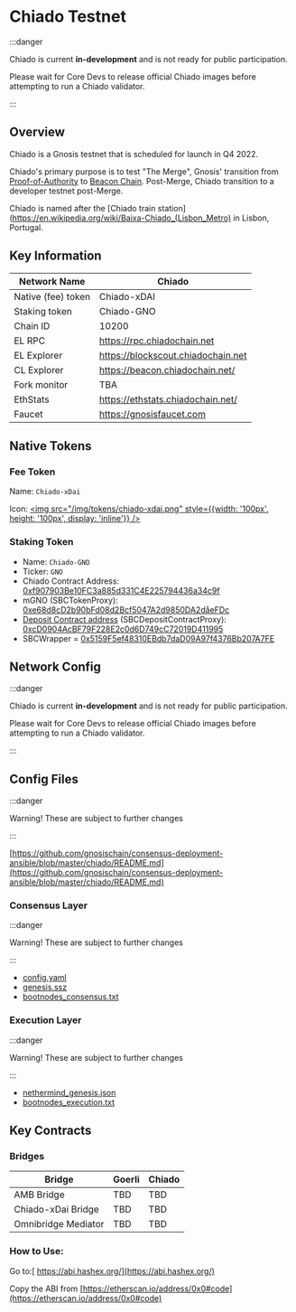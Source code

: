 ---
---

# Chiado Testnet

:::danger

Chiado is current **in-development** and is not ready for public participation. 

Please wait for Core Devs to release official Chiado images before attempting to run a Chiado validator.

:::

## Overview

Chiado is a Gnosis testnet that is scheduled for launch in Q4 2022. 

Chiado's primary purpose is to test "The Merge", Gnosis' transition from [Proof-of-Authority](../../specs/consensus/aura.md) to [Beacon Chain](../../specs/consensus/gbc.md). Post-Merge, Chiado transition to a developer testnet post-Merge. 

Chiado is named after the [Chiado train station](https://en.wikipedia.org/wiki/Baixa-Chiado_(Lisbon_Metro) in Lisbon, Portugal. 

## Key Information

| Network Name       | Chiado                             |
| ------------------ | ---------------------------------- |
| Native (fee) token | Chiado-xDAI                        |
| Staking token      | Chiado-GNO                         |
| Chain ID           | 10200                              |
| EL RPC             | https://rpc.chiadochain.net        |
| EL Explorer        | https://blockscout.chiadochain.net |
| CL Explorer        | https://beacon.chiadochain.net/    |
| Fork monitor       | TBA                                |
| EthStats           | https://ethstats.chiadochain.net/  |
| Faucet             | https://gnosisfaucet.com           |

## Native Tokens

### Fee Token

Name: `Chiado-xDai`

Icon: <a href="/img/tokens/chiado-xdai.png"><img src="/img/tokens/chiado-xdai.png" style={{width: '100px', height: '100px', display: 'inline'}} /></a>


### Staking Token

* Name: `Chiado-GNO`
* Ticker: `GNO`
* Chiado Contract Address: [0xf907903Be10FC3a885d331C4E225794436a34c9f](https://blockscout.chiadochain.net/address/0xf907903Be10FC3a885d331C4E225794436a34c9f)  
* mGNO (SBCTokenProxy): [0xe68d8cD2b90bFd08d2Bcf5047A2d9850DA2dåeFDc](https://blockscout.chiadochain.net/address/0x0) 
* [Deposit Contract address](https://github.com/gnosischain/consensus-deployment-ansible/blob/master/chiado/custom_config_data/config.yaml#L21) (SBCDepositContractProxy): [0xcD0904AcBF79F228E2c0d6D749cC72019D411995](https://blockscout.chiadochain.net/address/0xcD0904AcBF79F228E2c0d6D749cC72019D411995) 
* SBCWrapper = [0x5159F5ef48310EBdb7daD09A97f4376Bb207A7FE](https://blockscout.chiadochain.net/address/0x5159F5ef48310EBdb7daD09A97f4376Bb207A7FE) 

## Network Config

:::danger

Chiado is current **in-development** and is not ready for public participation. 

Please wait for Core Devs to release official Chiado images before attempting to run a Chiado validator.

:::
## Config Files

:::danger

Warning! These are subject to further changes

:::

[https://github.com/gnosischain/consensus-deployment-ansible/blob/master/chiado/README.md](https://github.com/gnosischain/consensus-deployment-ansible/blob/master/chiado/README.md)

### Consensus Layer

:::danger

Warning! These are subject to further changes

:::

* [config.yaml](https://github.com/gnosischain/consensus-deployment-ansible/blob/master/chiado/custom_config_data/config.yaml)
* [genesis.ssz](https://github.com/gnosischain/consensus-deployment-ansible/blob/master/chiado/custom_config_data/genesis.ssz)
* [bootnodes_consensus.txt](https://github.com/gnosischain/consensus-deployment-ansible/blob/master/chiado/custom_config_data/bootnodes_consensus.txt)

### Execution Layer

:::danger

Warning! These are subject to further changes

:::

* [nethermind_genesis.json](https://github.com/gnosischain/consensus-deployment-ansible/blob/master/chiado/custom_config_data/nethermind_genesis.json)
* [bootnodes_execution.txt](https://github.com/gnosischain/consensus-deployment-ansible/blob/master/chiado/custom_config_data/bootnodes_execution.txt)
## Key Contracts

### Bridges
| Bridge             | Goerli | Chiado |
| ------------------ | ------ | ------ |
| AMB Bridge         | TBD    | TBD    |
| Chiado-xDai Bridge | TBD    | TBD    |
| Omnibridge Mediator         | TBD    | TBD    |


### How to Use:

Go to:[ https://abi.hashex.org/](https://abi.hashex.org/)

Copy the ABI from [https://etherscan.io/address/0x0#code](https://etherscan.io/address/0x0#code)


